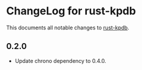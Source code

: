 ChangeLog for rust-kpdb
=======================

This documents all notable changes to
[rust-kpdb](https://github.com/sru-systems/rust-kpdb).


## 0.2.0

- Update chrono dependency to 0.4.0.
